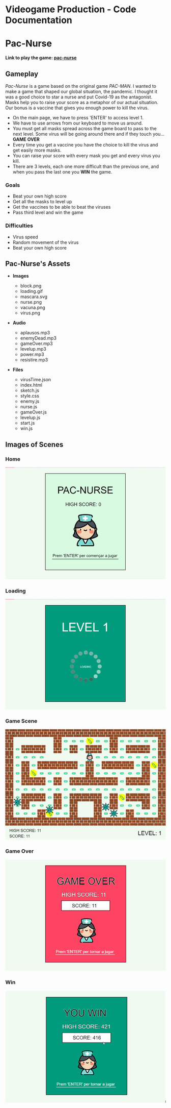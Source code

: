 # Videogame Production - Code Documentation

# Pac-Nurse

**Link to play the game: [pac-nurse](https://editor.p5js.org/marinaurpi267/full/NOSOekFOf)**


## Gameplay
*Pac-Nurse* is a game based on the original game *PAC-MAN*. I wanted to make a game that shaped our global situation, the pandemic. I thought it was a good choice to star a nurse and put Covid-19 as the antagonist. Masks help you to raise your score as a metaphor of our actual situation. Our bonus is a vaccine that gives you enough power to kill the virus.
* On the main page, we have to press 'ENTER' to access level 1.
* We have to use arrows from our keyboard to move us around.
* You must get all masks spread across the game board to pass to the next level. Some virus will be going around there and if they touch you… **GAME OVER**
* Every time you get a vaccine you have the choice to kill the virus and get easily more masks.
* You can raise your score with every mask you get and every virus you kill.
* There are 3 levels, each one more difficult than the previous one, and when you pass the last one you **WIN** the game.

### Goals
* Beat your own high score
* Get all the masks to level up
* Get the vaccines to be able to beat the viruses
* Pass third level and win the game

### Difficulties
* Virus speed
* Random movement of the virus
* Beat your own high score


## Pac-Nurse's Assets

* **Images**
  * block.png
  * loading.gif
  * mascara.svg
  * nurse.png
  * vacuna.png
  * virus.png

* **Audio**
  * aplausos.mp3
  * enemyDead.mp3
  * gameOver.mp3
  * levelup.mp3
  * power.mp3
  * resistire.mp3

* **Files**
  * virusTime.json
  * index.html
  * sketch.js
  * style.css
  * enemy.js
  * nurse.js
  * gameOver.js
  * levelup.js
  * start.js
  * win.js


## Images of Scenes

### Home
![home](home.PNG)

### Loading
![loading](loading.PNG)

### Game Scene
![level1](GameScene.PNG)

### Game Over 
![gameOver](GameOver.PNG)

### Win 
![win](win.PNG)
